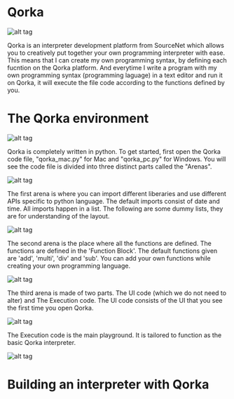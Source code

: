 Qorka
=======

![alt tag](http://3.bp.blogspot.com/-Jq-LXLknT-o/VZu1kXSJS3I/AAAAAAAAB7o/kd-Qy4_eKeA/s1600/mac-book-air-2%2Bcopy.png)

Qorka is an interpreter development platform from SourceNet which allows you to creatively put together your own programming interpreter with ease. This means that I can create my own programming syntax, by defining each fucntion on the Qorka platform. And everytime I write a program with my own programming syntax (programming laguage) in a text editor and run it on Qorka, it will execute the file code according to the functions defined by you.

The Qorka environment
=======

![alt tag](http://2.bp.blogspot.com/-rCPA4VoA3Oc/VZu7e23nhUI/AAAAAAAAB8o/u3t4LKZUtC8/s1600/summer%2Bjam%2Bseries.jpg)

Qorka is completely written in python. To get started, first open the Qorka code file, "qorka_mac.py" for Mac and "qorka_pc.py" for Windows. You will see the code file is divided into three distinct parts called the "Arenas".

![alt tag](http://3.bp.blogspot.com/-9i_y-YkxF9Q/VZu6xoxRPqI/AAAAAAAAB8I/WoGa51vL91Y/s1600/Screen%2BShot%2B2015-07-07%2Bat%2B4.59.57%2BPM.png)

The first arena is where you can import different liberaries and use different APIs specific to python language. The default imports consist of date and time. All imports happen in a list. The following are some dummy lists, they are for understanding of the layout.

![alt tag](http://1.bp.blogspot.com/-F_YF730Wqbo/VZu6xqkYzCI/AAAAAAAAB8E/xOB0hr_wEq4/s1600/Screen%2BShot%2B2015-07-07%2Bat%2B5.02.45%2BPM.png)

The second arena is the place where all the functions are defined. The functions are defined in the 'Function Block'. The default functions given are 'add', 'multi', 'div' and 'sub'. You can add your own functions while creating your own programming language.

![alt tag](http://3.bp.blogspot.com/-gyec18bvEEI/VZu6xKYLzVI/AAAAAAAAB8A/FY-_mUNzCVg/s1600/Screen%2BShot%2B2015-07-07%2Bat%2B5.04.59%2BPM.png)

The third arena is made of two parts. The UI code (which we do not need to alter) and The Execution code. 
The UI code consists of the UI that you see the first time you open Qorka.

![alt tag](http://3.bp.blogspot.com/-iy7NRPAYQXE/VZu6yf6rZ-I/AAAAAAAAB8Q/g1gXQGj2XAE/s1600/Screen%2BShot%2B2015-07-07%2Bat%2B5.07.57%2BPM.png)

The Execution code is the main playground. It is tailored to function as the basic Qorka interpreter.

![alt tag](http://4.bp.blogspot.com/--GAhYagLf-0/VZu6y_mia0I/AAAAAAAAB8c/EtZSCNjuVYw/s1600/Screen%2BShot%2B2015-07-07%2Bat%2B5.08.15%2BPM.png)

Building an interpreter with Qorka
=======
